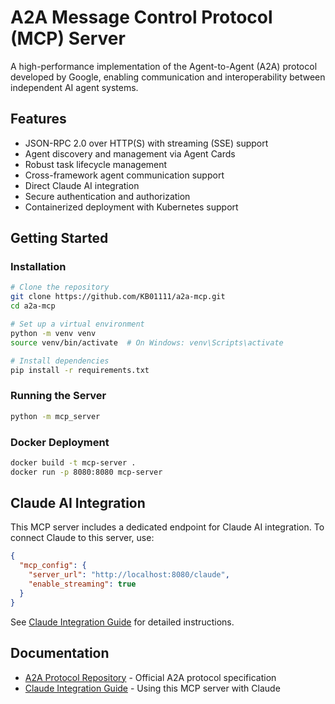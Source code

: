 # A2A Message Control Protocol (MCP) Server

A high-performance implementation of the Agent-to-Agent (A2A) protocol developed by Google, enabling communication and interoperability between independent AI agent systems.

## Features

- JSON-RPC 2.0 over HTTP(S) with streaming (SSE) support
- Agent discovery and management via Agent Cards
- Robust task lifecycle management
- Cross-framework agent communication support
- Direct Claude AI integration
- Secure authentication and authorization
- Containerized deployment with Kubernetes support

## Getting Started

### Installation

```bash
# Clone the repository
git clone https://github.com/KB01111/a2a-mcp.git
cd a2a-mcp

# Set up a virtual environment
python -m venv venv
source venv/bin/activate  # On Windows: venv\Scripts\activate

# Install dependencies
pip install -r requirements.txt
```

### Running the Server

```bash
python -m mcp_server
```

### Docker Deployment

```bash
docker build -t mcp-server .
docker run -p 8080:8080 mcp-server
```

## Claude AI Integration

This MCP server includes a dedicated endpoint for Claude AI integration. To connect Claude to this server, use:

```json
{
  "mcp_config": {
    "server_url": "http://localhost:8080/claude",
    "enable_streaming": true
  }
}
```

See [Claude Integration Guide](docs/claude_integration.md) for detailed instructions.

## Documentation

- [A2A Protocol Repository](https://github.com/google/A2A) - Official A2A protocol specification
- [Claude Integration Guide](docs/claude_integration.md) - Using this MCP server with Claude